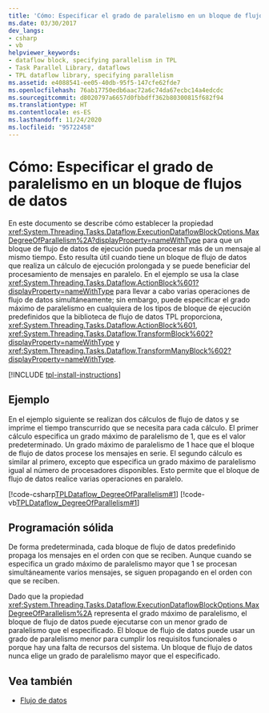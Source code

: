 ```yaml
---
title: 'Cómo: Especificar el grado de paralelismo en un bloque de flujos de datos'
ms.date: 03/30/2017
dev_langs:
- csharp
- vb
helpviewer_keywords:
- dataflow block, specifying parallelism in TPL
- Task Parallel Library, dataflows
- TPL dataflow library, specifying parallelism
ms.assetid: e4088541-ee05-40db-95f5-147cfe62fde7
ms.openlocfilehash: 76ab17750edb6aac72a6c74da67ecbc14a4edcdc
ms.sourcegitcommit: d8020797a6657d0fbbdff362b80300815f682f94
ms.translationtype: HT
ms.contentlocale: es-ES
ms.lasthandoff: 11/24/2020
ms.locfileid: "95722458"
---
```

# <a name="how-to-specify-the-degree-of-parallelism-in-a-dataflow-block"></a>Cómo: Especificar el grado de paralelismo en un bloque de flujos de datos

En este documento se describe cómo establecer la propiedad <xref:System.Threading.Tasks.Dataflow.ExecutionDataflowBlockOptions.MaxDegreeOfParallelism%2A?displayProperty=nameWithType> para que un bloque de flujo de datos de ejecución pueda procesar más de un mensaje al mismo tiempo. Esto resulta útil cuando tiene un bloque de flujo de datos que realiza un cálculo de ejecución prolongada y se puede beneficiar del procesamiento de mensajes en paralelo. En el ejemplo se usa la clase <xref:System.Threading.Tasks.Dataflow.ActionBlock%601?displayProperty=nameWithType> para llevar a cabo varias operaciones de flujo de datos simultáneamente; sin embargo, puede especificar el grado máximo de paralelismo en cualquiera de los tipos de bloque de ejecución predefinidos que la biblioteca de flujo de datos TPL proporciona, <xref:System.Threading.Tasks.Dataflow.ActionBlock%601>, <xref:System.Threading.Tasks.Dataflow.TransformBlock%602?displayProperty=nameWithType> y <xref:System.Threading.Tasks.Dataflow.TransformManyBlock%602?displayProperty=nameWithType>.

[!INCLUDE [tpl-install-instructions](../../../includes/tpl-install-instructions.md)]

## <a name="example"></a>Ejemplo  

 En el ejemplo siguiente se realizan dos cálculos de flujo de datos y se imprime el tiempo transcurrido que se necesita para cada cálculo. El primer cálculo especifica un grado máximo de paralelismo de 1, que es el valor predeterminado. Un grado máximo de paralelismo de 1 hace que el bloque de flujo de datos procese los mensajes en serie. El segundo cálculo es similar al primero, excepto que especifica un grado máximo de paralelismo igual al número de procesadores disponibles. Esto permite que el bloque de flujo de datos realice varias operaciones en paralelo.  
  
 [!code-csharp[TPLDataflow_DegreeOfParallelism#1](../../../samples/snippets/csharp/VS_Snippets_Misc/tpldataflow_degreeofparallelism/cs/dataflowdegreeofparallelism.cs#1)]
 [!code-vb[TPLDataflow_DegreeOfParallelism#1](../../../samples/snippets/visualbasic/VS_Snippets_Misc/tpldataflow_degreeofparallelism/vb/dataflowdegreeofparallelism.vb#1)]  
  
## <a name="robust-programming"></a>Programación sólida  

 De forma predeterminada, cada bloque de flujo de datos predefinido propaga los mensajes en el orden con que se reciben.  Aunque cuando se especifica un grado máximo de paralelismo mayor que 1 se procesan simultáneamente varios mensajes, se siguen propagando en el orden con que se reciben.  
  
 Dado que la propiedad <xref:System.Threading.Tasks.Dataflow.ExecutionDataflowBlockOptions.MaxDegreeOfParallelism%2A> representa el grado máximo de paralelismo, el bloque de flujo de datos puede ejecutarse con un menor grado de paralelismo que el especificado. El bloque de flujo de datos puede usar un grado de paralelismo menor para cumplir los requisitos funcionales o porque hay una falta de recursos del sistema. Un bloque de flujo de datos nunca elige un grado de paralelismo mayor que el especificado.  
  
## <a name="see-also"></a>Vea también

- [Flujo de datos](dataflow-task-parallel-library.md)
